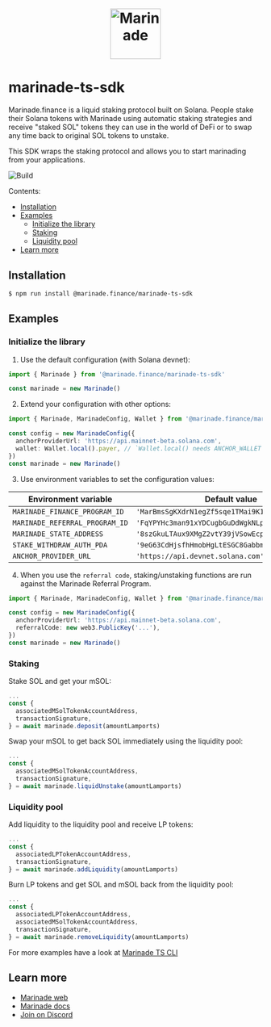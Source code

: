 # <p align="center"><a href="https://marinade.finance/"><img src="https://raw.githubusercontent.com/marinade-finance/liquid-staking-program/main/Docs/img/MNDE.png" height="100" alt="Marinade"></a>

# marinade-ts-sdk

Marinade.finance is a liquid staking protocol built on Solana. People stake their Solana tokens with Marinade using automatic staking strategies and receive "staked SOL" tokens they can use in the world of DeFi or to swap any time back to original SOL tokens to unstake.

This SDK wraps the staking protocol and allows you to start marinading from your applications.

![Build](https://github.com/marinade-finance/marinade-ts-sdk/actions/workflows/build-test.yml/badge.svg)

Contents:
- [Installation](#installation)
- [Examples](#examples)
   - [Initialize the library](#initialize-the-library)
   - [Staking](#staking)
   - [Liquidity pool](#liquidity-pool)
- [Learn more](#learn-more)

## Installation
```bash
$ npm run install @marinade.finance/marinade-ts-sdk
```

## Examples

### Initialize the library

1) Use the default configuration (with Solana devnet):
```ts
import { Marinade } from '@marinade.finance/marinade-ts-sdk'

const marinade = new Marinade()
```

2) Extend your configuration with other options:
```ts
import { Marinade, MarinadeConfig, Wallet } from '@marinade.finance/marinade-ts-sdk'

const config = new MarinadeConfig({
  anchorProviderUrl: 'https://api.mainnet-beta.solana.com',
  wallet: Wallet.local().payer, // `Wallet.local() needs ANCHOR_WALLET env var with path to you private key`
})
const marinade = new Marinade()
```

3) Use environment variables to set the configuration values:

| Environment variable      | Default value                                    |
| ------------------------------ | ------------------------------------------------- |
| `MARINADE_FINANCE_PROGRAM_ID`  | `'MarBmsSgKXdrN1egZf5sqe1TMai9K1rChYNDJgjq7aD'`   |
| `MARINADE_REFERRAL_PROGRAM_ID` | `'FqYPYHc3man91xYDCugbGuDdWgkNLp5TvbXPascHW6MR'`  |
| `MARINADE_STATE_ADDRESS`       | `'8szGkuLTAux9XMgZ2vtY39jVSowEcpBfFfD8hXSEqdGC'`  |
| `STAKE_WITHDRAW_AUTH_PDA`      | `'9eG63CdHjsfhHmobHgLtESGC8GabbmRcaSpHAZrtmhco'`  |
| `ANCHOR_PROVIDER_URL`          | `'https://api.devnet.solana.com'`                 |


4) When you use the `referral code`, staking/unstaking functions are run against the Marinade Referral Program.
```ts
import { Marinade, MarinadeConfig, Wallet } from '@marinade.finance/marinade-ts-sdk'

const config = new MarinadeConfig({
  anchorProviderUrl: 'https://api.mainnet-beta.solana.com',
  referralCode: new web3.PublicKey('...'),
})
const marinade = new Marinade()
```

### Staking

Stake SOL and get your mSOL:
```ts
...
const {
  associatedMSolTokenAccountAddress,
  transactionSignature,
} = await marinade.deposit(amountLamports)
```

Swap your mSOL to get back SOL immediately using the liquidity pool:
```ts
...
const {
  associatedMSolTokenAccountAddress,
  transactionSignature,
} = await marinade.liquidUnstake(amountLamports)
```

### Liquidity pool

Add liquidity to the liquidity pool and receive LP tokens:
```ts
...
const {
  associatedLPTokenAccountAddress,
  transactionSignature,
} = await marinade.addLiquidity(amountLamports)
```

Burn LP tokens and get SOL and mSOL back from the liquidity pool:
```ts
...
const {
  associatedLPTokenAccountAddress,
  associatedMSolTokenAccountAddress,
  transactionSignature,
} = await marinade.removeLiquidity(amountLamports)
```

For more examples have a look at [Marinade TS CLI](https://github.com/marinade-finance/marinade-ts-cli)

## Learn more
- [Marinade web](https://marinade.finance)
- [Marinade docs](https://docs.marinade.finance/)
- [Join on Discord](https://discord.com/invite/6EtUf4Euu6)
